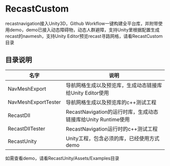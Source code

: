 # RecastCustom

recastnavigation接入Unity3D，Github Workflow一键构建全平台库，并附带使用demo，demo已接入动态障碍物，动态人群避障，支持Unity里根据配置生成recast的navmesh，支持Unity Editor预览recast寻路网格，请看RecastCustom目录



## 目录说明

| 名字                | 说明                                                         |
| ------------------- | ------------------------------------------------------------ |
| NavMeshExport       | 导航网格生成以及预览库，生成动态链接库给Unity Editor使用     |
| NavMeshExportTester | 导航网格生成以及预览库的c++测试工程                          |
| RecastDll           | RecastNavigation的运行时库，生成动态链接库给Unity Runtime使用 |
| RecastDllTester     | RecastNavigation运行时的c++测试工程                          |
| RecastUnity         | Unity工程，包含必须的库，已经使用方式demo                    |

如需查看demo，请看RecastUnity/Assets/Examples目录
